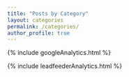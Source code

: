 ```yaml
---
title: "Posts by Category"
layout: categories
permalink: /categories/
author_profile: true
---
```

<!-- Google analytics -->
{% include googleAnalytics.html %}
<!-- leadfeeder analytics -->
{% include leadfeederAnalytics.html %}